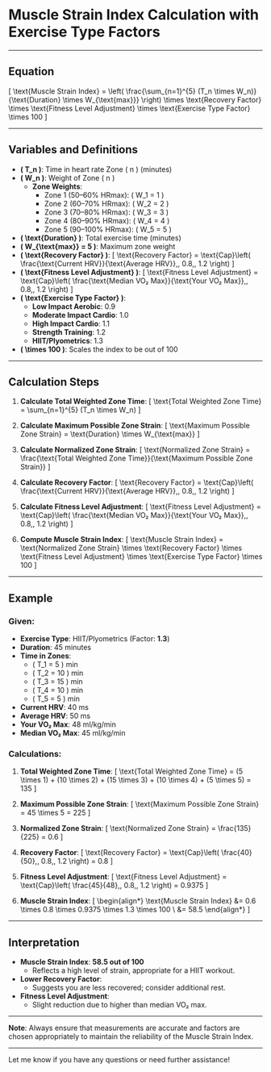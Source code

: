 # Muscle Strain Index Calculation with Exercise Type Factors

---

## **Equation**

\[
\text{Muscle Strain Index} = \left( \frac{\sum_{n=1}^{5} (T_n \times W_n)}{\text{Duration} \times W_{\text{max}}} \right) \times \text{Recovery Factor} \times \text{Fitness Level Adjustment} \times \text{Exercise Type Factor} \times 100
\]

---

## **Variables and Definitions**

- **\( T_n \)**: Time in heart rate Zone \( n \) (minutes)
- **\( W_n \)**: Weight of Zone \( n \)
  - **Zone Weights**:
    - Zone 1 (50–60% HRmax): \( W_1 = 1 \)
    - Zone 2 (60–70% HRmax): \( W_2 = 2 \)
    - Zone 3 (70–80% HRmax): \( W_3 = 3 \)
    - Zone 4 (80–90% HRmax): \( W_4 = 4 \)
    - Zone 5 (90–100% HRmax): \( W_5 = 5 \)
- **\( \text{Duration} \)**: Total exercise time (minutes)
- **\( W_{\text{max}} = 5 \)**: Maximum zone weight
- **\( \text{Recovery Factor} \)**:
  \[
  \text{Recovery Factor} = \text{Cap}\left( \frac{\text{Current HRV}}{\text{Average HRV}},\, 0.8,\, 1.2 \right)
  \]
- **\( \text{Fitness Level Adjustment} \)**:
  \[
  \text{Fitness Level Adjustment} = \text{Cap}\left( \frac{\text{Median VO₂ Max}}{\text{Your VO₂ Max}},\, 0.8,\, 1.2 \right)
  \]
- **\( \text{Exercise Type Factor} \)**:
  - **Low Impact Aerobic**: 0.9
  - **Moderate Impact Cardio**: 1.0
  - **High Impact Cardio**: 1.1
  - **Strength Training**: 1.2
  - **HIIT/Plyometrics**: 1.3
- **\( \times 100 \)**: Scales the index to be out of 100

---

## **Calculation Steps**

1. **Calculate Total Weighted Zone Time**:
   \[
   \text{Total Weighted Zone Time} = \sum_{n=1}^{5} (T_n \times W_n)
   \]

2. **Calculate Maximum Possible Zone Strain**:
   \[
   \text{Maximum Possible Zone Strain} = \text{Duration} \times W_{\text{max}}
   \]

3. **Calculate Normalized Zone Strain**:
   \[
   \text{Normalized Zone Strain} = \frac{\text{Total Weighted Zone Time}}{\text{Maximum Possible Zone Strain}}
   \]

4. **Calculate Recovery Factor**:
   \[
   \text{Recovery Factor} = \text{Cap}\left( \frac{\text{Current HRV}}{\text{Average HRV}},\, 0.8,\, 1.2 \right)
   \]

5. **Calculate Fitness Level Adjustment**:
   \[
   \text{Fitness Level Adjustment} = \text{Cap}\left( \frac{\text{Median VO₂ Max}}{\text{Your VO₂ Max}},\, 0.8,\, 1.2 \right)
   \]

6. **Compute Muscle Strain Index**:
   \[
   \text{Muscle Strain Index} = \text{Normalized Zone Strain} \times \text{Recovery Factor} \times \text{Fitness Level Adjustment} \times \text{Exercise Type Factor} \times 100
   \]

---

## **Example**

### **Given**:

- **Exercise Type**: HIIT/Plyometrics (Factor: **1.3**)
- **Duration**: 45 minutes
- **Time in Zones**:
  - \( T_1 = 5 \) min
  - \( T_2 = 10 \) min
  - \( T_3 = 15 \) min
  - \( T_4 = 10 \) min
  - \( T_5 = 5 \) min
- **Current HRV**: 40 ms
- **Average HRV**: 50 ms
- **Your VO₂ Max**: 48 ml/kg/min
- **Median VO₂ Max**: 45 ml/kg/min

### **Calculations**:

1. **Total Weighted Zone Time**:
   \[
   \text{Total Weighted Zone Time} = (5 \times 1) + (10 \times 2) + (15 \times 3) + (10 \times 4) + (5 \times 5) = 135
   \]

2. **Maximum Possible Zone Strain**:
   \[
   \text{Maximum Possible Zone Strain} = 45 \times 5 = 225
   \]

3. **Normalized Zone Strain**:
   \[
   \text{Normalized Zone Strain} = \frac{135}{225} = 0.6
   \]

4. **Recovery Factor**:
   \[
   \text{Recovery Factor} = \text{Cap}\left( \frac{40}{50},\, 0.8,\, 1.2 \right) = 0.8
   \]

5. **Fitness Level Adjustment**:
   \[
   \text{Fitness Level Adjustment} = \text{Cap}\left( \frac{45}{48},\, 0.8,\, 1.2 \right) = 0.9375
   \]

6. **Muscle Strain Index**:
   \[
   \begin{align*}
   \text{Muscle Strain Index} &= 0.6 \times 0.8 \times 0.9375 \times 1.3 \times 100 \\
   &= 58.5
   \end{align*}
   \]

---

## **Interpretation**

- **Muscle Strain Index**: **58.5 out of 100**
  - Reflects a high level of strain, appropriate for a HIIT workout.
- **Lower Recovery Factor**:
  - Suggests you are less recovered; consider additional rest.
- **Fitness Level Adjustment**:
  - Slight reduction due to higher than median VO₂ max.

---

**Note**: Always ensure that measurements are accurate and factors are chosen appropriately to maintain the reliability of the Muscle Strain Index.

---

Let me know if you have any questions or need further assistance!


